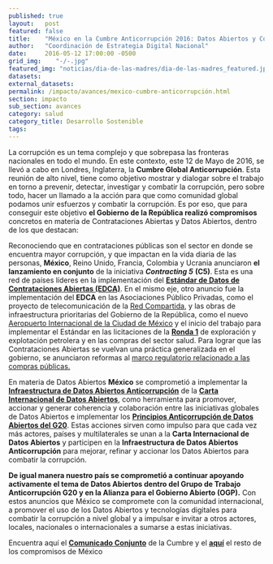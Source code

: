 ```yaml
---
published: true
layout:   post
featured: false
title:    "México en la Cumbre Anticorrupción 2016: Datos Abiertos y Contrataciones Abiertas"
author:   "Coordinación de Estrategia Digital Nacional"
date:     2016-05-12 17:00:00 -0500
grid_img:    "-/-.jpg"
featured_img: "noticias/dia-de-las-madres/dia-de-las-madres_featured.jpg"
datasets:
external_datasets:
permalink: /impacto/avances/mexico-cumbre-anticorrupción.html
section: impacto
sub_section: avances
category: salud
category_title: Desarrollo Sostenible
tags:
---
```


La corrupción es un tema complejo y que sobrepasa las fronteras nacionales en todo el mundo. En este contexto, este 12 de Mayo de 2016, se llevó a cabo en Londres, Inglaterra, la **Cumbre Global Anticorrupción**. Esta reunión de alto nivel, tiene como objetivo mostrar y dialogar sobre el trabajo en torno a prevenir, detectar, investigar y combatir la corrupción, pero sobre todo, hacer un llamado a la acción para que como comunidad global podamos unir esfuerzos y combatir la corrupción.  Es por eso, que para conseguir este objetivo **el Gobierno de la República realizó compromisos** concretos en materia de Contrataciones Abiertas y Datos Abiertos, dentro de los que destacan: 

Reconociendo que en contrataciones públicas son el sector en donde se encuentra mayor corrupción, y que impactan en la vida diaria de las personas,  **México**, Reino Unido, Francia, Colombia y Ucrania anunciaron **el lanzamiento en conjunto** de la  iniciativa ***Contracting 5*** **(C5)**. Esta es una red de países líderes en la implementación del **[Estándar de Datos de Contrataciones Abiertas (EDCA)](http://datos.gob.mx/impacto/casos-de-uso/contrataciones-abiertas.html)**.  En el mismo eje, otro anuncio fue la implementación del **EDCA** en las Asociaciones Público Privadas, como el proyecto de telecomunicación de la [Red Compartida](http://datos.gob.mx/redcompartida/), y las obras de infraestructura prioritarias del Gobierno de la República, como el nuevo [Aeropuerto Internacional de la Ciudad de México](http://busca.datos.gob.mx/#!/instituciones/gacm/) y el inicio del trabajo para implementar el Estándar en las licitaciones de la **[Ronda 1](http://ronda1.gob.mx/)** de exploración y explotación petrolera y en las compras del sector salud. Para lograr que las Contrataciones Abiertas se vuelvan una práctica generalizada en el gobierno, se anunciaron reformas al [marco regulatorio relacionado a las compras públicas.](http://www.gob.mx/sfp/articulos/propuesta-de-reformas-reglamentarias-en-materia-de-contrataciones-publicas-para-fortalecer-su-transparencia-e-imparcialidad)

En materia de Datos Abiertos **México** se comprometió a implementar la **[Infraestructura de Datos Abiertos Anticorrupción](http://opendatacharter.net/experiences-and-ideas-to-fight-corruption/)** de la **[Carta Internacional de Datos Abiertos](http://opendatacharter.net/)**, como herramienta para promover, accionar y generar coherencia y colaboración entre las iniciativas globales de Datos Abiertos e implementar los **[Principios Anticorrupción de Datos Abiertos del G20](http://www.g20.utoronto.ca/2015/G20-Anti-Corruption-Open-Data-Principles.pdf)**.  Estas acciones sirven como impulso para que cada vez más actores, países y multilaterales se unan a la **Carta Internacional de Datos Abiertos** y participen en la **Infraestructura de Datos Abiertos Anticorrupción** para mejorar, refinar y accionar los Datos Abiertos para combatir la corrupción.

**De igual manera nuestro país se comprometió a continuar apoyando activamente el tema de Datos Abiertos dentro del Grupo de Trabajo Anticorrupción G20 y en la Alianza para el Gobierno Abierto (OGP).** Con estos anuncios que México se compromete con la comunidad internacional, a promover el uso de los Datos Abiertos y tecnologías digitales para combatir la corrupción a nivel global y a impulsar e invitar a otros actores, locales, nacionales o internacionales a sumarse a estas iniciativas.

Encuentra aquí el **[Comunicado Conjunto](https://www.gov.uk/government/uploads/system/uploads/attachment_data/file/522791/FINAL_-_AC_Summit_Communique_-_May_2016.pdf)** de la Cumbre y el **[aquí](https://www.gov.uk/government/uploads/system/uploads/attachment_data/file/522966/Mexico.pdf)** el resto de los compromisos de México 
